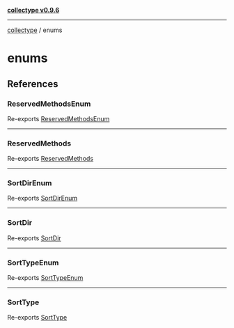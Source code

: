 [**collectype v0.9.6**](../README.md)

***

[collectype](../modules.md) / enums

# enums

## References

### ReservedMethodsEnum

Re-exports [ReservedMethodsEnum](pipe/enumerations/ReservedMethodsEnum.md)

***

### ReservedMethods

Re-exports [ReservedMethods](pipe/type-aliases/ReservedMethods.md)

***

### SortDirEnum

Re-exports [SortDirEnum](sort/enumerations/SortDirEnum.md)

***

### SortDir

Re-exports [SortDir](sort/type-aliases/SortDir.md)

***

### SortTypeEnum

Re-exports [SortTypeEnum](sort/enumerations/SortTypeEnum.md)

***

### SortType

Re-exports [SortType](sort/type-aliases/SortType.md)
